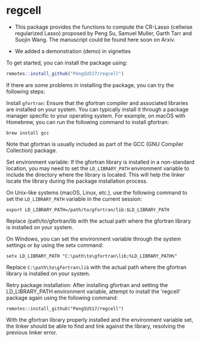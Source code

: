 # regcell

- This package provides the functions to compute the CR-Lasso (cellwise regularized Lasso) proposed by Peng Su, Samuel Muller, Garth Tarr and Suojin Wang. The manuscript could be found here soon on Arxiv.

- We added a demonstration (demo) in vignettes

To get started, you can install the package using:

```r
remotes::install_github("PengSU517/regcell")
```

If there are some problems in installing the package, you can try the following steps:

Install `gfortran`: Ensure that the gfortran compiler and associated libraries are installed on your system. You can typically install it through a package manager specific to your operating system. For example, on macOS with Homebrew, you can run the following command to install gfortran:

```
brew install gcc
```

Note that gfortran is usually included as part of the GCC (GNU Compiler Collection) package.

Set environment variable: If the gfortran library is installed in a non-standard location, you may need to set the `LD_LIBRARY_PATH` environment variable to include the directory where the library is located. This will help the linker locate the library during the package installation process.

On Unix-like systems (macOS, Linux, etc.), use the following command to set the `LD_LIBRARY_PATH` variable in the current session:

```
export LD_LIBRARY_PATH=/path/to/gfortran/lib:$LD_LIBRARY_PATH
```

Replace /path/to/gfortran/lib with the actual path where the gfortran library is installed on your system.


On Windows, you can set the environment variable through the system settings or by using the setx command:

```
setx LD_LIBRARY_PATH "C:\path\to\gfortran\lib;%LD_LIBRARY_PATH%"
```

Replace `C:\path\to\gfortran\lib` with the actual path where the gfortran library is installed on your system.

Retry package installation: After installing gfortran and setting the LD_LIBRARY_PATH environment variable, attempt to install the 'regcell' package again using the following command:

```
remotes::install_github("PengSU517/regcell")
```

With the gfortran library properly installed and the environment variable set, the linker should be able to find and link against the library, resolving the previous linker error.
